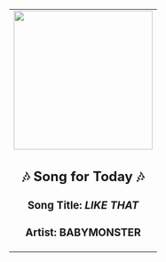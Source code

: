 <!-- Start random song -->
  <div align="center">
   <table>
    <tr>
     <td>
      <div align="center">
       <div>
        <a href="https://open.spotify.com/track/7GDgpad2BQVuDUzaxHFakc" id="link" target="_blank">
         <img src="https://i.scdn.co/image/ab67616d0000b2734f6afc385052250c766a5683" style="width: 250px;"/>
        </a>
       </div>
       <div style="text-align: center;">
        <h2>
         🎶 Song for Today 🎶
        </h2>
        <h3>
         Song Title:
         <em id="title">
          LIKE THAT
         </em>
        </h3>
        <h3>
         Artist:
         <span id="artist">
          BABYMONSTER
         </span>
        </h3>
       </div>
      </div>
     </td>
    </tr>
   </table>
  </div>
<!-- End random song -->